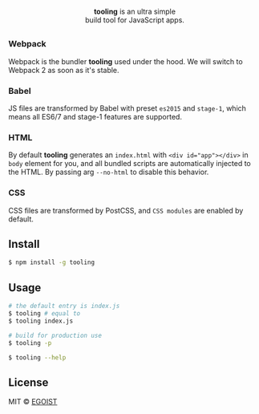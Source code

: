 <div align="center">
  <br><strong>tooling</strong> is an ultra simple<br> build tool for JavaScript apps.
</div>

<h2></h2>

### Webpack

Webpack is the bundler **tooling** used under the hood. We will switch to Webpack 2 as soon as it's stable.

### Babel

JS files are transformed by Babel with preset `es2015` and `stage-1`, which means all ES6/7 and stage-1 features are supported.

### HTML

By default **tooling** generates an `index.html` with `<div id="app"></div>` in `body` element for you, and all bundled scripts are automatically injected to the HTML. By passing arg `--no-html` to disable this behavior.

### CSS

CSS files are transformed by PostCSS, and `CSS modules` are enabled by default.

## Install

```bash
$ npm install -g tooling
```

## Usage

```bash
# the default entry is index.js
$ tooling # equal to
$ tooling index.js

# build for production use
$ tooling -p

$ tooling --help
```

## License

MIT © [EGOIST](https://github.com/egoist)
